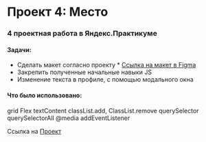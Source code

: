 # Проект 4: Место

### 4 проектная работа в Яндекс.Практикуме
#### Задачи:

- Сделать макет согласно проекту * [Ссылка на макет в Figma](https://www.figma.com/file/StZjf8HnoeLdiXS7dYrLAh/JavaScript.-Sprint-4)
- Закрепить полученные начальные навыки JS 
- Изменение текста в профиле, с помощью модального окна

#### Что было использовано:

grid
Flex
textContent
classList.add, ClassList.remove
querySelector
querySelectorAll
@media
addEventListener

Ссылка на [Проект](https://alextcoi.github.io/mesto/)